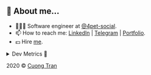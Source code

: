 ## 🦄 About me...

- 🧑🏻‍💻 Software engineer at [@4pet-social](https://github.com/4pet-social).
- 📫 How to reach me: [LinkedIn](https://linkedin.com/in/103cuong) | [Telegram](https://t.me/cuong103) | [Portfolio](https://103cuong.github.io/).
- 💵 Hire [me](mailto:103cuong@gmail.com).

<details><summary>Dev Metrics 💅</summary>

<!--START_SECTION:waka-->
![Profile Views](http://img.shields.io/badge/Profile%20Views-8-blue)

![Lines of code](https://img.shields.io/badge/From%20Hello%20World%20I%27ve%20Written-17.5%20million%20lines%20of%20code-blue)

**🐱 My Github Data** 

> 🏆 2,822 Contributions in the Year 2020
 > 
> 📦 537.4 kB Used in Github's Storage 
 > 
> 💼 Opted to Hire
 > 
> 📜 165 Public Repositories
 > 
> 🔑 1 Private Repository 
 > 
**I'm a Night 🦉** 

```text
🌞 Morning    34 commits     ██░░░░░░░░░░░░░░░░░░░░░░░   10.59% 
🌆 Daytime    112 commits    ████████░░░░░░░░░░░░░░░░░   34.89% 
🌃 Evening    104 commits    ████████░░░░░░░░░░░░░░░░░   32.4% 
🌙 Night      71 commits     █████░░░░░░░░░░░░░░░░░░░░   22.12%

```
📅 **I'm Most Productive on Tuesday** 

```text
Monday       44 commits     ███░░░░░░░░░░░░░░░░░░░░░░   13.71% 
Tuesday      56 commits     ████░░░░░░░░░░░░░░░░░░░░░   17.45% 
Wednesday    34 commits     ██░░░░░░░░░░░░░░░░░░░░░░░   10.59% 
Thursday     50 commits     ████░░░░░░░░░░░░░░░░░░░░░   15.58% 
Friday       42 commits     ███░░░░░░░░░░░░░░░░░░░░░░   13.08% 
Saturday     39 commits     ███░░░░░░░░░░░░░░░░░░░░░░   12.15% 
Sunday       56 commits     ████░░░░░░░░░░░░░░░░░░░░░   17.45%

```


📊 **This Week I Spent My Time On** 

```text
⌚︎ Time Zone: Asia/Ho_Chi_Minh

💬 Programming Languages: 
Java                     24 hrs 23 mins      ███████████████░░░░░░░░░░   62.38% 
YAML                     6 hrs 35 mins       ████░░░░░░░░░░░░░░░░░░░░░   16.86% 
JavaScript               2 hrs 13 mins       █░░░░░░░░░░░░░░░░░░░░░░░░   5.7% 
JSON                     1 hr 29 mins        █░░░░░░░░░░░░░░░░░░░░░░░░   3.82% 
Properties               1 hr 24 mins        █░░░░░░░░░░░░░░░░░░░░░░░░   3.61%

🔥 Editors: 
IntelliJ                 23 hrs 29 mins      ███████████████░░░░░░░░░░   60.07% 
VS Code                  13 hrs 33 mins      ████████░░░░░░░░░░░░░░░░░   34.68% 
WebStorm                 2 hrs 3 mins        █░░░░░░░░░░░░░░░░░░░░░░░░   5.25%

💻 Operating System: 
Linux                    19 hrs 49 mins      ████████████░░░░░░░░░░░░░   50.7% 
Mac                      19 hrs 16 mins      ████████████░░░░░░░░░░░░░   49.3%

```

**I Mostly Code in TypeScript** 

```text
TypeScript               44 repos            ███████████░░░░░░░░░░░░░░   44.9% 
JavaScript               21 repos            █████░░░░░░░░░░░░░░░░░░░░   21.43% 
Go                       18 repos            ████░░░░░░░░░░░░░░░░░░░░░   18.37% 
Shell                    3 repos             ░░░░░░░░░░░░░░░░░░░░░░░░░   3.06% 
Java                     3 repos             ░░░░░░░░░░░░░░░░░░░░░░░░░   3.06%

```



<!--END_SECTION:waka-->
</details>

2020 © [Cuong Tran](https://github.com/103cuong)
